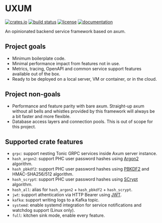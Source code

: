 # UXUM

[![crates.io](https://img.shields.io/crates/v/uxum.svg)](https://crates.io/crates/uxum)
[![build status](https://img.shields.io/github/actions/workflow/status/unikmhz/uxum/ci.yml?branch=main&logo=github)](https://github.com/unikmhz/uxum/actions)
[![license](https://img.shields.io/badge/license-Apache--2.0_OR_MIT-blue)](#license)
[![documentation](https://docs.rs/uxum/badge.svg)](https://docs.rs/uxum/)

An opinionated backend service framework based on axum.

## Project goals

 * Minimum boilerplate code.
 * Minimal performance impact from features not in use.
 * Metrics, tracing, OpenAPI and common service support features available out of the box.
 * Ready to be deployed on a local server, VM or container, or in the cloud.

## Project non-goals

 * Performance and feature parity with bare axum.
   Straight-up axum without all bells and whistles provided by this framework will always be a bit faster
   and more flexible.
 * Database access layers and connection pools.
   This is out of scope for this project.

## Supported crate features

 * `grpc`: support nesting Tonic GRPC services inside Axum server instance.
 * `hash_argon2`: support PHC user password hashes using [Argon2](https://docs.rs/argon2) algorithm.
 * `hash_pbkdf2`: support PHC user password hashes using [PBKDF2](https://docs.rs/pbkdf2) and HMAC-SHA256/512 algorithm.
 * `hash_scrypt`: support PHC user password hashes using [SCrypt](https://docs.rs/scrypt) algorithm.
 * `hash_all`: alias for `hash_argon2` + `hash_pbkdf2` + `hash_scrypt`.
 * `jwt`: support athentication via HTTP Bearer using [JWT](https://datatracker.ietf.org/doc/html/rfc7519).
 * `kafka`: support writing logs to a Kafka topic.
 * `systemd`: enable systemd integration for service notifications and watchdog support (Linux only).
 * `full`: kitchen sink mode, enable every feature.
